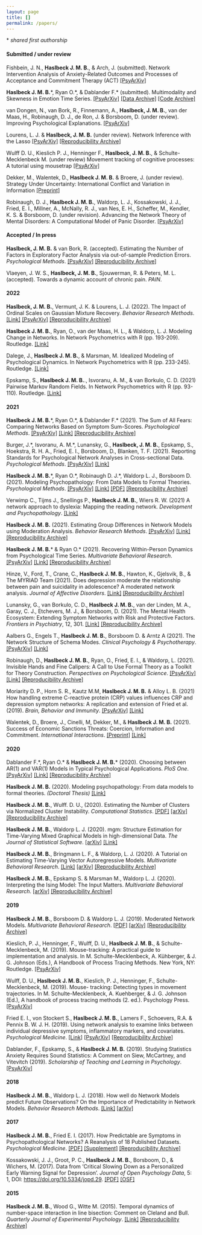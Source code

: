 ```yaml
---
layout: page
title: []
permalink: /papers/
---
```


\* *shared first authorship*

#### Submitted / under review

Fishbein, J. N., **Haslbeck J. M. B.**, & Arch, J. (submitted). Network Intervention Analysis of Anxiety-Related Outcomes and Processes of Acceptance and Commitment Therapy (ACT) [[PsyArXiv]](https://psyarxiv.com/yt84w/)

**Haslbeck J. M. B.**\*,  Ryan O.\*, & Dablander F.\* (submitted). Multimodality and Skewness in Emotion Time Series. [[PsyArXiv]](https://psyarxiv.com/qudr6) [[Data Archive]](https://github.com/jmbh/EmotionTimeSeries) [[Code Archive]](https://github.com/jmbh/ModalitySkewnessPaper)

van Dongen, N., van Bork, R., Finnemann, A., **Haslbeck, J. M. B.**,  van der Maas, H., Robinaugh, D. J., de Ron, J. & Borsboom, D. (under review). Improving Psychological Explanations. [[PsyArXiv]](https://psyarxiv.com/qd69g/)

Lourens, L. J. & **Haslbeck, J. M. B.** (under review). Network Inference with the Lasso [[PsyArXiv]](https://psyarxiv.com/v5yzu) [[Reproducibility Archive]](https://github.com/jmbh/networkinference_reparchive)

Wulff D. U.,  Kieslich P. J., Henninger F., **Haslbeck, J. M. B.**, & Schulte-Mecklenbeck M. (under review) Movement tracking of cognitive processes: A tutorial using mousetrap [[PsyArXiv]](https://psyarxiv.com/v685r)

Dekker, M., Walentek, D., **Haslbeck J. M. B.** & Broere, J. (under review). Strategy Under Uncertainty: International Conflict and Variation in Information [[Preprint]](https://preprints.apsanet.org/engage/apsa/article-details/6230549810d1436335d0555c)

Robinaugh, D. J., **Haslbeck J. M. B.**, Waldorp, L. J., Kossakowski, J. J., Fried, E. I., Millner, A., McNally, R. J., van Nes, E. H., Scheffer, M., Kendler, K. S.  & Borsboom, D. (under revision). Advancing the Network Theory of Mental Disorders: A Computational Model of Panic Disorder. [[PsyArXiv]](https://psyarxiv.com/km37w/)


#### Accepted / In press

**Haslbeck, J. M. B.** & van Bork, R. (accepted). Estimating the Number of Factors in Exploratory Factor Analysis via out-of-sample Prediction Errors.  *Psychological Methods*. [[PsyArXiv]](https://psyarxiv.com/qktsd) [[Reproducibility Archive]](https://github.com/jmbh/EstimateFactorsEFA)


Vlaeyen, J. W. S., **Haslbeck, J. M. B.**, Sjouwerman, R. & Peters, M. L. (accepted). Towards a dynamic account of chronic pain. *PAIN*.

#### 2022

**Haslbeck, J. M. B.**, Vermunt, J. K. & Lourens, L. J. (2022). The Impact of Ordinal Scales on Gaussian Mixture Recovery. *Behavior Research Methods*. [[Link]](https://link.springer.com/article/10.3758/s13428-022-01883-8) [[PsyArXiv]](https://psyarxiv.com/2cqkj) [[Reproducibility Archive]](https://github.com/jmbh/OrdinalGMMSim_reparchive)


**Haslbeck J. M. B.**, Ryan, O., van der Maas, H. L., & Waldorp, L. J. Modeling Change in Networks. In Network Psychometrics with R (pp. 193-209). Routledge. [[Link]](https://www.taylorfrancis.com/chapters/edit/10.4324/9781003111238-14/modeling-change-networks-jonas-haslbeck-ois%C3%ADn-ryan-han-van-der-maas-lourens-waldorp)

Dalege, J., **Haslbeck J. M. B.**, & Marsman, M. Idealized Modeling of Psychological Dynamics. In Network Psychometrics with R (pp. 233-245). Routledge. [[Link]](https://www.taylorfrancis.com/chapters/edit/10.4324/9781003111238-17/idealized-modeling-psychological-dynamics-jonas-dalege-jonas-haslbeck-maarten-marsman)

Epskamp, S., **Haslbeck J. M. B.**., Isvoranu, A. M., & van Borkulo, C. D. (2021) Pairwise Markov Random Fields. In Network Psychometrics with R (pp. 93-110). Routledge. [[Link]](https://www.taylorfrancis.com/chapters/edit/10.4324/9781003111238-8/pairwise-markov-random-fields-sacha-epskamp-jonas-haslbeck-adela-maria-isvoranu-claudia-van-borkulo)

#### 2021

**Haslbeck J. M. B.**\*,  Ryan O.\*, & Dablander F.\* (2021). The Sum of All Fears: Comparing Networks Based on Symptom Sum-Scores. *Psychological Methods*. [[PsyArXiv]](https://psyarxiv.com/3nxu9) [[Link]](https://psycnet.apa.org/record/2022-14481-001) [[Reproducibility Archive]](https://github.com/fdabl/Sum-Score-Paper)


Burger, J.\*, Isvoranu, A. M.\*,  Lunansky, G., **Haslbeck, J. M. B.**, Epskamp, S., Hoekstra, R. H. A., Fried, E. I., Borsboom, D., Blanken, T. F. (2021). Reporting Standards for Psychological Network Analyses in Cross-sectional Data. *Psychological Methods*. [[PsyArXiv]](https://psyarxiv.com/4y9nz/) [[Link]](https://psycnet.apa.org/record/2022-06515-001)

**Haslbeck J. M. B.**\*, Ryan O.\*, Robinaugh D. J.\*, Waldorp L. J., Borsboom D. (2021). Modeling Psychopathology: From Data Models to Formal Theories. *Psychological Methods*. [[PsyArXiv]](https://psyarxiv.com/jgm7f) [[Link]](https://psycnet.apa.org/record/2022-00806-001) [[PDF]](https://jmbh.github.io/files/papers/2022-00806-001.pdf) [[Reproducibility Archive]](https://osf.io/bnteg/)

Verwimp C., Tijms J., Snellings P., **Haslbeck J. M. B.**, Wiers R. W. (2021) A network approach to dyslexia: Mapping the reading network. *Development and Psychopathology*. [[Link]](https://www.cambridge.org/core/journals/development-and-psychopathology/article/network-approach-to-dyslexia-mapping-the-reading-network/FF8C72F8190A5A6A2C57739BABF7CC8F)

**Haslbeck J. M. B.** (2021). Estimating Group Differences in Network Models using Moderation Analysis. *Behavior Research Methods*. [[PsyArXiv]](https://psyarxiv.com/926pv) [[Link]](https://link.springer.com/article/10.3758%2Fs13428-021-01637-y) [[Reproducibility Archive]](https://github.com/jmbh/NetworkGroupDifferences)

**Haslbeck J. M. B.**\* & Ryan O.\* (2021). Recovering Within-Person Dynamics from Psychological Time Series. *Multivariate Behavioral Research*. [[PsyArXiv]](https://psyarxiv.com/dymhw) [[Link]](https://www.tandfonline.com/doi/full/10.1080/00273171.2021.1896353) [[Reproducibility Archive]](https://github.com/jmbh/RecoveringWithinPersonDynamics)

Hinze, V., Ford, T., Crane, C., **Haslbeck J. M. B.**, Hawton, K., Gjelsvik, B., & The MYRIAD Team (2021). Does depression moderate the relationship between pain and suicidality in adolescence? A moderated network analysis. *Journal of Affective Disorders*. [[Link]](https://doi.org/10.1016/j.jad.2021.05.100) [[Reproducibility Archive]](https://osf.io/r8cg9/)

Lunansky, G., van Borkulo, C. D., **Haslbeck J. M. B.**, van der Linden, M. A., Garay, C. J., Etchevers, M. J., & Borsboom, D. (2021). The Mental Health Ecosystem: Extending Symptom Networks with Risk and Protective Factors. *Frontiers in Psychiatry*, 12, 301. [[Link]](https://www.frontiersin.org/articles/10.3389/fpsyt.2021.640658/full) [[Reproducibility Archive]](https://osf.io/jhzk3/)

Aalbers G., Engels T., **Haslbeck J. M. B.**, Borsboom D. & Arntz A (2021). The Network Structure of Schema Modes. *Clinical Psychology & Psychotherapy*. [[PsyArXiv]](https://psyarxiv.com/v7rdq/) [[Link]](http://doi.org/10.1002/cpp.2577)

Robinaugh, D., **Haslbeck J. M. B.**, Ryan, O., Fried, E. I., & Waldorp, L. (2021). Invisible Hands and Fine Calipers: A Call to Use Formal Theory as a Toolkit for Theory Construction. *Perspectives on Psychological Science*. [[PsyArXiv]](https://doi.org/10.31234/osf.io/ugz7y) [[Link]](https://journals.sagepub.com/doi/full/10.1177/1745691620974697) [[Reproducibility Archive]](https://osf.io/gcqnf/)

Moriarity D. P., Horn S. R., Kautz M.M, **Haslbeck J. M. B.** & Alloy L. B. (2021) How handling extreme C-reactive protein (CRP) values influences CRP and depression symptom networks: A replication and extension of Fried et al. (2019). *Brain, Behavior and Immunity*. [[PsyArXiv]](https://psyarxiv.com/692m4/) [[Link]](https://www.sciencedirect.com/science/article/pii/S0889159120323709)

Walentek, D., Broere, J., Cinelli, M, Dekker, M., & **Haslbeck J. M. B.** (2021). Success of Economic Sanctions Threats: Coercion, Information and Commitment. *International Interactions*. [[Preprint]](https://preprints.apsanet.org/engage/apsa/article-details/5e728b49331ba40019341500) [[Link]](https://www.tandfonline.com/doi/full/10.1080/03050629.2021.1860034)

#### 2020

Dablander F.\*, Ryan O.\* & **Haslbeck J. M. B.**\* (2020). Choosing between AR(1) and VAR(1) Models in Typical Psychological Applications. *PloS One*. [[PsyArXiv]](https://psyarxiv.com/qgewy/) [[Link]](https://journals.plos.org/plosone/article?id=10.1371/journal.pone.0240730) [[Reproducibility Archive]](https://github.com/jmbh/ARVAR)

**Haslbeck J. M. B.** (2020). Modeling psychopathology: From data models to formal theories. *(Doctoral Thesis)* [[Link]](https://dare.uva.nl/search?identifier=878fd1a0-2932-4114-9950-d783abfbbd10)

**Haslbeck J. M. B.**, Wulff. D. U., (2020). Estimating the Number of Clusters via Normalized Cluster Instability. *Computational Statistics*. [[PDF]](https://rdcu.be/b4gjj)  [[arXiv]](https://arxiv.org/abs/1608.07494) [[Reproducibility Archive]](https://github.com/jmbh/cstab_paper_reparchive)

**Haslbeck J. M. B.**, Waldorp L. J. (2020). mgm: Structure Estimation for Time-Varying Mixed Graphical Models in high-dimensional Data. *The Journal of Statistical Software*. [[arXiv]](https://arxiv.org/abs/1510.06871) [[Link]](https://www.jstatsoft.org/article/view/v093i08)

**Haslbeck J. M. B.**, Bringmann L. F., & Waldorp, L. J. (2020). A Tutorial on Estimating Time-Varying Vector Autoregressive Models. *Multivariate Behavioral Research*. [[Link]](https://www.tandfonline.com/doi/full/10.1080/00273171.2020.1743630) [[arXiv]](https://arxiv.org/abs/1711.05204) [[Reproducibility Archive]](https://github.com/jmbh/tvvar_paper)

**Haslbeck J. M. B.**, Epskamp S. & Marsman M., Waldorp L. J.  (2020). Interpreting the Ising Model: The Input Matters. *Multivariate Behavioral Research*. [[arXiv]](http://arxiv.org/abs/1811.02916) [[Reproducibility Archive]](https://github.com/jmbh/IsingVersions)

#### 2019

**Haslbeck J. M. B.**, Borsboom D. & Waldorp L. J. (2019). Moderated Network Models. *Multivariate Behavioral Research*. [[PDF]](https://www.tandfonline.com/doi/full/10.1080/00273171.2019.1677207) [[arXiv]](https://arxiv.org/abs/1807.02877) [[Reproducibility Archive]](https://github.com/jmbh/MNM_reparchive)

Kieslich, P. J., Henninger, F., Wulff, D. U., **Haslbeck J. M. B.**, & Schulte-Mecklenbeck, M. (2019). Mouse-tracking: A practical guide to implementation and analysis. In M. Schulte-Mecklenbeck, A. Kühberger, & J. G. Johnson (Eds.), A Handbook of Process Tracing Methods. New York, NY: Routledge. [[PsyArXiv]](https://psyarxiv.com/zuvqa/)

Wulff, D. U., **Haslbeck J. M. B.**, Kieslich, P. J., Henninger, F., Schulte-Mecklenbeck, M. (2019). Mouse- tracking: Detecting types in movement trajectories. In M. Schulte-Mecklenbeck, A. Kuehberger, & J. G. Johnson (Ed.), A handbook of process tracing methods (2. ed.). Psychology Press. [[PsyArXiv]](https://psyarxiv.com/6edca/)

Fried E. I., von Stockert S., **Haslbeck J. M. B.**, Lamers F., Schoevers, R.A. & Pennix B. W. J. H. (2019). Using network analysis to examine links between individual depressive symptoms, inflammatory markers, and covariates. *Psychological Medicine*. [[Link]](https://www.cambridge.org/core/journals/psychological-medicine/article/using-network-analysis-to-examine-links-between-individual-depressive-symptoms-inflammatory-markers-and-covariates/E2C8D6857450A832AF10CD9E8DA757BB) [[PsyArXiv]](https://psyarxiv.com/84ske/) [[Reproducibility Archive]](https://osf.io/5832e/)

Dablander, F., Epskamp, S., & **Haslbeck J. M. B.** (2019). Studying Statistics Anxiety Requires Sound Statistics: A Comment on Siew, McCartney, and Vitevitch (2019). *Scholarship of Teaching and Learning in Psychology*. [[PsyArXiv]](https://psyarxiv.com/pfnys)

#### 2018

**Haslbeck J. M. B.**, Waldorp L. J. (2018). How well do Network Models predict Future Observations? On the Importance of Predictability in Network Models. *Behavior Research Methods*. [[Link]](https://link.springer.com/article/10.3758/s13428-017-0910-x) [[arXiv]](https://arxiv.org/abs/1610.09108)

#### 2017

**Haslbeck J. M. B.**, Fried E. I. (2017). How Predictable are Symptoms in Psychopathological Networks? A Reanalysis of 18 Published Datasets. *Psychological Medicine*. [[PDF]](https://jmbh.github.io/files/NP_PM.pdf) [[Supplement]](https://jmbh.github.io/files/SupMaterial_new.zip) [[Reproducibility Archive]](https://github.com/jmbh/NetworkPrediction)

Kossakowski, J. J., Groot, P. C., **Haslbeck J. M. B.**, Borsboom, D., & Wichers, M. (2017). Data from ‘Critical Slowing Down as a Personalized Early Warning Signal for Depression’. *Journal of Open Psychology Data*, 5: 1, DOI: https://doi.org/10.5334/jopd.29. [[PDF]](http://openpsychologydata.metajnl.com/articles/10.5334/jopd.29/) [[OSF]](https://osf.io/j4fg8/)

#### 2015

**Haslbeck J. M. B.**, Wood G., Witte M. (2015). Temporal dynamics of number-space interaction in line bisection: Comment on Cleland and Bull. *Quarterly Journal of Experimental Psychology*. [[Link]](https://journals.sagepub.com/doi/full/10.1080/17470218.2015.1095773) [[Reproducibility Archive]](https://github.com/jmbh/bisectionpaper)

